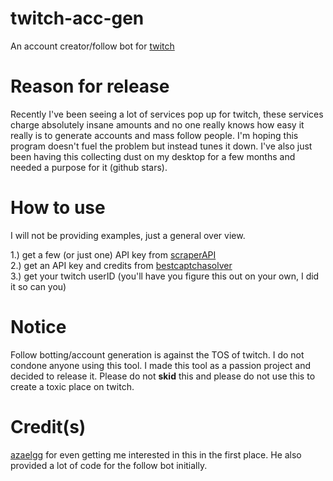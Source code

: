 # twitch-acc-gen
 An account creator/follow bot for [twitch](https://twitch.tv)
 
# Reason for release
Recently I've been seeing a lot of services pop up for twitch, these services charge absolutely insane amounts and no one really knows how easy it really is to generate accounts and mass follow people. I'm hoping this program doesn't fuel the problem but instead tunes it down. I've also just been having this collecting dust on my desktop for a few months and needed a purpose for it (github stars).

# How to use
I will not be providing examples, just a general over view.

1.) get a few (or just one) API key from [scraperAPI](https://www.scraperapi.com)\
2.) get an API key and credits from [bestcaptchasolver](https://bestcaptchasolver.com)\
3.) get your twitch userID (you'll have you figure this out on your own, I did it so can you)

# Notice
Follow botting/account generation is against the TOS of twitch. I do not condone anyone using this tool. I made this tool as a passion project and decided to release it. Please do not **skid** this and please do not use this to create a toxic place on twitch.

# Credit(s)
[azaelgg](https://github.com/azaelgg) for even getting me interested in this in the first place. He also provided a lot of code for the follow bot initially.
